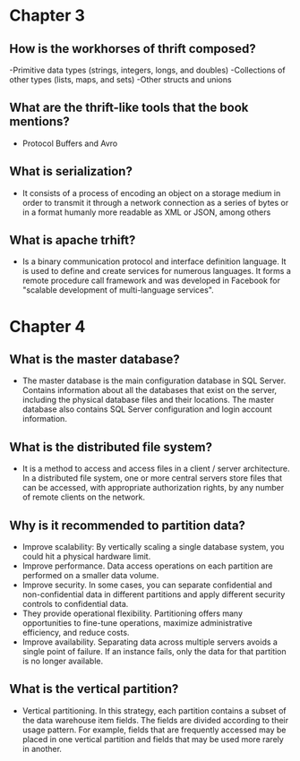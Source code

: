 # Chapter 3
## How is the workhorses of thrift composed?
-Primitive data types (strings, integers, longs, and doubles)
-Collections of other types (lists, maps, and sets)
-Other structs and unions

## What are the thrift-like tools that the book mentions?
- Protocol Buffers and Avro

## What is serialization?
- It consists of a process of encoding an object on a storage medium in order to transmit it through a network connection as a series of bytes or in a format humanly more readable as XML or JSON, among others

## What is apache trhift?
- Is a binary communication protocol and interface definition language. It is used to define and create services for numerous languages. It forms a remote procedure call framework and was developed in Facebook for "scalable development of multi-language services".

# Chapter 4

## What is the master database?
- The master database is the main configuration database in SQL Server. Contains information about all the databases that exist on the server, including the physical database files and their locations. The master database also contains SQL Server configuration and login account information.

## What is the distributed file system?
- It is a method to access and access files in a client / server architecture. In a distributed file system, one or more central servers store files that can be accessed, with appropriate authorization rights, by any number of remote clients on the network.

## Why is it recommended to partition data?
- Improve scalability: By vertically scaling a single database system, you could hit a physical hardware limit.
- Improve performance. Data access operations on each partition are performed on a smaller data volume.
- Improve security. In some cases, you can separate confidential and non-confidential data in different partitions and apply different security controls to confidential data.
- They provide operational flexibility. Partitioning offers many opportunities to fine-tune operations, maximize administrative efficiency, and reduce costs.
- Improve availability. Separating data across multiple servers avoids a single point of failure. If an instance fails, only the data for that partition is no longer available.

## What is the vertical partition?
- Vertical partitioning. In this strategy, each partition contains a subset of the data warehouse item fields. The fields are divided according to their usage pattern. For example, fields that are frequently accessed may be placed in one vertical partition and fields that may be used more rarely in another.